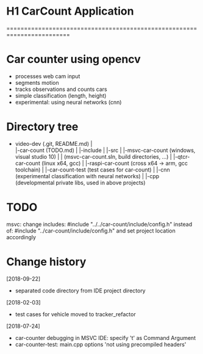 
# H1 CarCount Application
========================================================================

# Car counter using opencv
- processes web cam input
- segments motion
- tracks observations and counts cars
- simple classification (length, height)
- experimental: using neural networks (cnn)

# Directory tree
- video-dev (.git, README.md)
   |  
   |-car-count (TODO.md)
   |  |-include
   |  |-src
   |  |-msvc-car-count (windows, visual studio 10) 
   |  |  (msvc-car-count.sln, build directories, ...)
   |  |-qtcr-car-count (linux x64, gcc)
   |  |-raspi-car-count (cross x64 -> arm, gcc toolchain)
   |
   |-car-count-test (test cases for car-count)
   |
   |-cnn (experimental classification with neural networks)
   |
   |-cpp (developmental private libs, used in above projects)
   
# TODO
msvc: change includes: #include "../../car-count/include/config.h"
instead of: #include "../car-count/include/config.h"
and set project location accordingly

# Change history
[2018-09-22]
- separated code directory from IDE project directory

[2018-02-03]
- test cases for vehicle moved to tracker_refactor

[2018-07-24]
- car-counter debugging in MSVC IDE: specify 't' as Command Argument
- car-counter-test: main.cpp options 'not using precompiled headers'
